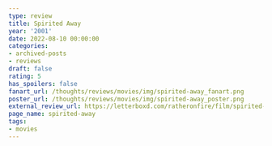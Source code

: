 ```yaml
---
type: review
title: Spirited Away
year: '2001'
date: 2022-08-10 00:00:00
categories:
- archived-posts
- reviews
draft: false
rating: 5
has_spoilers: false
fanart_url: /thoughts/reviews/movies/img/spirited-away_fanart.png
poster_url: /thoughts/reviews/movies/img/spirited-away_poster.png
external_review_url: https://letterboxd.com/ratheronfire/film/spirited-away/
page_name: spirited-away
tags:
- movies
---
```


